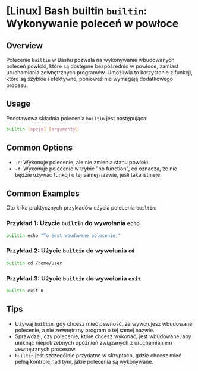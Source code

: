 # [Linux] Bash builtin `builtin`: Wykonywanie poleceń w powłoce

## Overview
Polecenie `builtin` w Bashu pozwala na wykonywanie wbudowanych poleceń powłoki, które są dostępne bezpośrednio w powłoce, zamiast uruchamiania zewnętrznych programów. Umożliwia to korzystanie z funkcji, które są szybkie i efektywne, ponieważ nie wymagają dodatkowego procesu.

## Usage
Podstawowa składnia polecenia `builtin` jest następująca:

```bash
builtin [opcje] [argumenty]
```

## Common Options
- `-n`: Wykonuje polecenie, ale nie zmienia stanu powłoki.
- `-f`: Wykonuje polecenie w trybie "no function", co oznacza, że nie będzie używać funkcji o tej samej nazwie, jeśli taka istnieje.

## Common Examples
Oto kilka praktycznych przykładów użycia polecenia `builtin`:

### Przykład 1: Użycie `builtin` do wywołania `echo`
```bash
builtin echo "To jest wbudowane polecenie."
```

### Przykład 2: Użycie `builtin` do wywołania `cd`
```bash
builtin cd /home/user
```

### Przykład 3: Użycie `builtin` do wywołania `exit`
```bash
builtin exit 0
```

## Tips
- Używaj `builtin`, gdy chcesz mieć pewność, że wywołujesz wbudowane polecenie, a nie zewnętrzny program o tej samej nazwie.
- Sprawdzaj, czy polecenie, które chcesz wykonać, jest wbudowane, aby uniknąć niepotrzebnych opóźnień związanych z uruchamianiem zewnętrznych procesów.
- `builtin` jest szczególnie przydatne w skryptach, gdzie chcesz mieć pełną kontrolę nad tym, jakie polecenia są wykonywane.